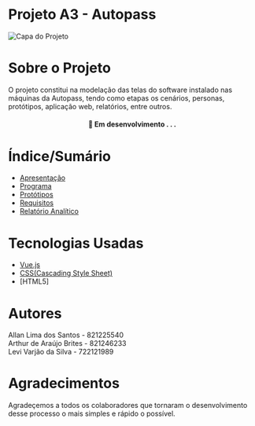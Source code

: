 # Projeto A3 - Autopass


![Capa do Projeto](https://img.freepik.com/fotos-gratis/close-up-mulher-segurando-cartao_23-2148989575.jpg?size=626&ext=jpg)

# Sobre o Projeto

O projeto constitui na modelação das telas do software instalado nas máquinas da Autopass, tendo como etapas os cenários, personas, protótipos, aplicação web, relatórios, entre outros.

<h4 align="center"> 
	🚧  Em desenvolvimento . . .
</h4>

# Índice/Sumário

* [Apresentação](https://github.com/Criators/Projeto-A3---Autopass/tree/main/Apresentacao)
* [Programa](https://github.com/Criators/Projeto-A3---Autopass/tree/main/Projeto/auto-pass)
* [Protótipos](https://github.com/Criators/Projeto-A3---Autopass/tree/main/Prototipos)
* [Requisitos](https://github.com/Criators/Projeto-A3---Autopass/tree/main/Requisitos)
* [Relatório Analítico]()

# Tecnologias Usadas

- [Vue.js](https://vuejs.org/)
- [CSS(Cascading Style Sheet)](https://developer.mozilla.org/pt-BR/docs/Web/CSS)
- [HTML5]

# Autores

Allan Lima dos Santos - 821225540 <br/>
Arthur de Araújo Brites - 821246233 <br/>
Levi Varjão da Silva - 722121989

# Agradecimentos

Agradeçemos a todos os colaboradores que tornaram o desenvolvimento desse processo o mais simples e rápido o possível.

